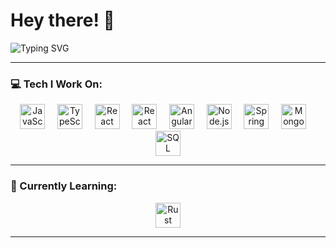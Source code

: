 # Hey there! 👋  
![Typing SVG](https://readme-typing-svg.herokuapp.com?font=Fira+Code&size=28&pause=1000&color=00ADB5&center=true&vCenter=true&width=435&lines=Hey+there!+I'm+Ashish.)

---

### 💻 Tech I Work On:
<p align="center">
  <img src="https://img.shields.io/badge/JavaScript-F7DF1E?style=flat-square&logo=javascript&logoColor=black" alt="JavaScript" width="40" />
  <span>&nbsp;&nbsp;&nbsp;</span>
  <img src="https://img.shields.io/badge/TypeScript-007ACC?style=flat-square&logo=typescript&logoColor=white" alt="TypeScript" width="40" />
  <span>&nbsp;&nbsp;&nbsp;</span>
  <img src="https://img.shields.io/badge/React-61DAFB?style=flat-square&logo=react&logoColor=black" alt="React" width="40" />
  <span>&nbsp;&nbsp;&nbsp;</span>
  <img src="https://img.shields.io/badge/React%20Native-61DAFB?style=flat-square&logo=reactnative&logoColor=white" alt="React Native" width="40" />
  <span>&nbsp;&nbsp;&nbsp;</span>
  <img src="https://img.shields.io/badge/Angular-DD0031?style=flat-square&logo=angular&logoColor=white" alt="Angular" width="40" />
  <span>&nbsp;&nbsp;&nbsp;</span>
  <img src="https://img.shields.io/badge/Node.js-339933?style=flat-square&logo=nodedotjs&logoColor=white" alt="Node.js" width="40" />
  <span>&nbsp;&nbsp;&nbsp;</span>
  <img src="https://img.shields.io/badge/Spring%20Boot-6DB33F?style=flat-square&logo=spring&logoColor=white" alt="Spring Boot" width="40" />
  <span>&nbsp;&nbsp;&nbsp;</span>
  <img src="https://img.shields.io/badge/MongoDB-47A248?style=flat-square&logo=mongodb&logoColor=white" alt="MongoDB" width="40" />
  <span>&nbsp;&nbsp;&nbsp;</span>
  <img src="https://img.shields.io/badge/SQL-003B57?style=flat-square&logo=mysql&logoColor=white" alt="SQL" width="40" />
</p>

---

### 🚀 Currently Learning:
<p align="center">
  <img src="https://img.shields.io/badge/Rust-000000?style=flat-square&logo=rust&logoColor=white" alt="Rust" width="40" />
</p>

---
